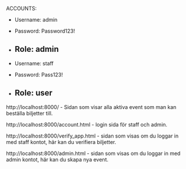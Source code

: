 ACCOUNTS:

 *  Username: admin
 *  Password: Password123!
 *  Role: admin
    ---------------------

 *  Username: staff
 *  Password: Pass123!
 *  Role: user
    ---------------------




http://localhost:8000/ - Sidan som visar alla aktiva event som man kan beställa biljetter till. 


http://localhost:8000/account.html - login sida för staff och admin.

http://localhost:8000/verify_app.html - sidan som visas om du loggar in med staff kontot, här kan du verifiera biljetter. 

http://localhost:8000/admin.html - sidan som visas om du loggar in med admin kontot, här kan du skapa nya event.